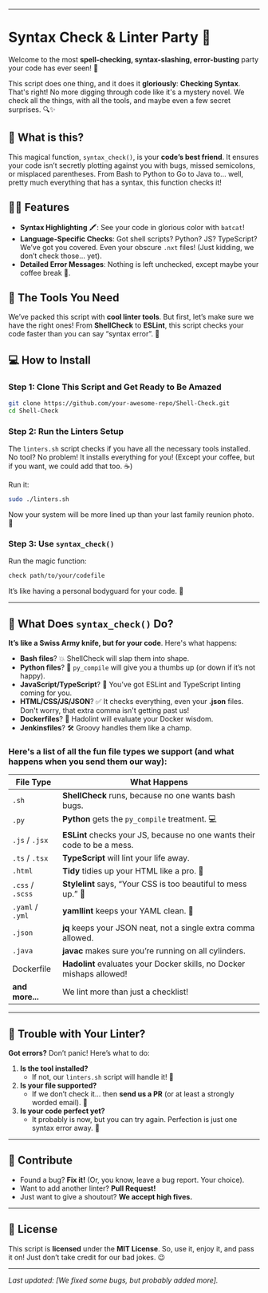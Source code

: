 
---

# Syntax Check & Linter Party 🎉

Welcome to the most **spell-checking, syntax-slashing, error-busting** party your code has ever seen! 🥳

This script does one thing, and it does it **gloriously**: **Checking Syntax**. That's right! No more digging through code like it's a mystery novel. We check all the things, with all the tools, and maybe even a few secret surprises. 🔍✨

## 🎯 What is this?

This magical function, `syntax_check()`, is your **code’s best friend**. It ensures your code isn’t secretly plotting against you with bugs, missed semicolons, or misplaced parentheses. From Bash to Python to Go to Java to... well, pretty much everything that has a syntax, this function checks it!

## 🧙‍♂️ Features

- **Syntax Highlighting** 🖍: See your code in glorious color with `batcat`!
- **Language-Specific Checks**: Got shell scripts? Python? JS? TypeScript? We’ve got you covered. Even your obscure `.nxt` files! (Just kidding, we don’t check those… yet).
- **Detailed Error Messages**: Nothing is left unchecked, except maybe your coffee break 🍵.

## 🔧 The Tools You Need

We’ve packed this script with **cool linter tools**. But first, let’s make sure we have the right ones! From **ShellCheck** to **ESLint**, this script checks your code faster than you can say “syntax error”. 🚀

## 💻 How to Install

### Step 1: Clone This Script and Get Ready to Be Amazed

```bash
git clone https://github.com/your-awesome-repo/Shell-Check.git
cd Shell-Check
```

### Step 2: Run the Linters Setup

The `linters.sh` script checks if you have all the necessary tools installed. No tool? No problem! It installs everything for you! (Except your coffee, but if you want, we could add that too. ☕)

Run it:

```bash
sudo ./linters.sh
```

Now your system will be more lined up than your last family reunion photo. 📸

### Step 3: Use `syntax_check()`

Run the magic function:

```bash
check path/to/your/codefile
```

It’s like having a personal bodyguard for your code. 💪

---

## 🎉 What Does `syntax_check()` Do?

**It’s like a Swiss Army knife, but for your code**. Here's what happens:

- **Bash files**? 💥 ShellCheck will slap them into shape.
- **Python files**? 🐍 `py_compile` will give you a thumbs up (or down if it’s not happy).
- **JavaScript/TypeScript**? 📜 You’ve got ESLint and TypeScript linting coming for you.
- **HTML/CSS/JS/JSON**? ✅ It checks everything, even your **.json** files. Don't worry, that extra comma isn't getting past us!
- **Dockerfiles**? 🐳 Hadolint will evaluate your Docker wisdom.
- **Jenkinsfiles**? 🛠 Groovy handles them like a champ.

### Here's a list of all the fun file types we support (and what happens when you send them our way):

| File Type   | What Happens                                  |
|-------------|-----------------------------------------------|
| `.sh`       | **ShellCheck** runs, because no one wants bash bugs. |
| `.py`       | **Python** gets the `py_compile` treatment. 💻 |
| `.js` / `.jsx` | **ESLint** checks your JS, because no one wants their code to be a mess. |
| `.ts` / `.tsx` | **TypeScript** will lint your life away. |
| `.html`     | **Tidy** tidies up your HTML like a pro. 💅 |
| `.css` / `.scss` | **Stylelint** says, “Your CSS is too beautiful to mess up.” 🌟 |
| `.yaml` / `.yml` | **yamllint** keeps your YAML clean. 🙌 |
| `.json`     | **jq** keeps your JSON neat, not a single extra comma allowed. |
| `.java`     | **javac** makes sure you’re running on all cylinders. |
| Dockerfile  | **Hadolint** evaluates your Docker skills, no Docker mishaps allowed! |
| **and more...** | We lint more than just a checklist! |

---

## 🤖 Trouble with Your Linter?

**Got errors?** Don’t panic! Here’s what to do:

1. **Is the tool installed?**
   - If not, our `linters.sh` script will handle it! 🚀
2. **Is your file supported?**
   - If we don’t check it... then **send us a PR** (or at least a strongly worded email). 📧
3. **Is your code perfect yet?**
   - It probably is now, but you can try again. Perfection is just one syntax error away. 🔄

---

## 🍻 Contribute

- Found a bug? **Fix it!** (Or, you know, leave a bug report. Your choice).
- Want to add another linter? **Pull Request!**
- Just want to give a shoutout? **We accept high fives.**

---

## 🎨 License

This script is **licensed** under the **MIT License**. So, use it, enjoy it, and pass it on! Just don’t take credit for our bad jokes. 😉

---

*Last updated: [We fixed some bugs, but probably added more].*
